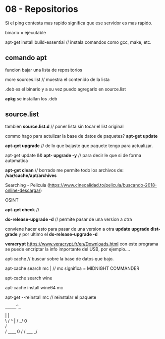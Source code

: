 08 - Repositorios 
=============== 

Si el ping contesta mas rapido significa que ese servidor es mas rápido.

binario = ejecutable

apt-get install build-essential // instala comandos como gcc, make, etc.

comando apt
-------------
funcion bajar una lista de repositorios

more sources.list // muestra el contenido de la lista

.deb es el binario y a su vez puedo agregarlo en source.list

**apkg** se installan los .deb


source.list
------------

tambien **source.list.d** // poner lista sin tocar el list original

commo hago para actulizar la base de datos de paquetes? **apt-get update**

**apt-get upgrade** // de lo que bajaste que paquete tengo para actualizar.

apt-get update && **apt- upgrade -y** // para decir le que si de forma automatica

**apt-get clean** // borrado me permite todo los archivos de: **/var/cache/apt/archives**

Searching - Pelicula (https://www.cinecalidad.to/pelicula/buscando-2018-online-descarga/)

OSINT 

**apt-get check** // 


**do-release-upgrade -d** // permite pasar de una version a otra

conviene hacer esto para pasar de una version a otra
**update**
**upgrade**
**dist-grade** y por ultimo el **do-release-upgrade -d**


**veracrypt** 
https://www.veracrypt.fr/en/Downloads.html
con este programa se puede encriptar la info importante del USB, por ejemplo....

apt-cache // buscar sobre la base de datos que bajo.

apt-cache search mc |  // mc significa = MIDNIGHT COMMANDER 

apt-cache search wine

apt-cache install wine64 mc

apt-get --reinstall mc // reinstalar el paquete

    _____^_
   |    |    \
    \   /  ^ |
   / \_/   0  \
  /            \
 /    ____      0
/      /  \___ _/



